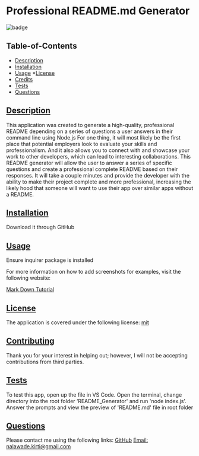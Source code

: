 # Professional README.md Generator
   ![badge](https://img.shields.io/badge/license-mit-blue)
  ## Table-of-Contents
  * [Description](#description)
  * [Installation](#installation)
  * [Usage](#usage)
  *[License](#license)
  * [Credits](#credits)
  * [Tests](#tests)
  * [Questions](#questions)
  
  ## [Description](#table-of-contents)
  This application was created to generate a high-quality, professional README depending on a series of questions a user answers in their command line using Node.js
  For one thing, it will most likely be the first place that potential employers look to evaluate your skills and professionalism. And it also allows you to connect with and showcase your work to other developers, which can lead to interesting collaborations.
  This README generator will allow the user to answer a series of specific questions and create a professional complete README based on their responses. It will take a couple minutes and provide the developer with the ability to make their project complete and more professional, increasing the likely hood that someone will want to use their app over similar apps without a README.
  ## [Installation](#table-of-contents)
  Download it through GitHub
  ## [Usage](#table-of-contents)
  Ensure inquirer package is installed
  
  For more information on how to add screenshots for examples, visit the following website:
  
  [Mark Down Tutorial](https://agea.github.io/tutorial.md/)
  
  
  ## [License](#table-of-contents)
  The application is covered under the following license:
  [mit](https://choosealicense.com/licenses/mit)
    
  ## [Contributing](#table-of-contents)
  
  
  Thank you for your interest in helping out; however, I will not be accepting contributions from third parties.
    
  ## [Tests](#table-of-contents)
  To test this app, open up the file in VS Code. Open the terminal, change directory into the root folder ‘README_Generator' and run 'node index.js'. Answer the prompts and view the preview of 'README.md' file in root folder
  ## [Questions](#table-of-contents)
  Please contact me using the following links:
  [GitHub](https://github.com/nkirti28)
  [Email: nalawade.kirti@gmail.com](mailto:nalawade.kirti@gmail.com)

